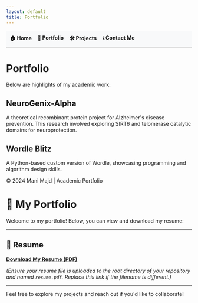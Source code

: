 ```yaml
---
layout: default
title: Portfolio
---
```

<link rel="stylesheet" href="/style.css">

<nav>
  <ul style="list-style-type: none; padding: 0; display: flex; gap: 1rem; background-color: #f8f9fa; padding: 10px; border-bottom: 2px solid #ddd;">
    <li><a href="/" style="text-decoration: none; font-weight: bold;">🏠 Home</a></li>
    <li><a href="/portfolio" style="text-decoration: none; font-weight: bold;">📄 Portfolio</a></li>
    <li><a href="/projects" style="text-decoration: none; font-weight: bold;">🛠️ Projects</a></li>
    <li><a href="/contact" style="text-decoration: none; font-weight: bold;">📞 Contact Me</a></li>
  </ul>
</nav>

<div class="container">
  <h1>Portfolio</h1>
  <p>Below are highlights of my academic work:</p>

  <h2>NeuroGenix-Alpha</h2>
  <p>A theoretical recombinant protein project for Alzheimer's disease prevention. This research involved exploring SIRT6 and telomerase catalytic domains for neuroprotection.</p>

  <h2>Wordle Blitz</h2>
  <p>A Python-based custom version of Wordle, showcasing programming and algorithm design skills.</p>
</div>

<footer>
  <p>© 2024 Mani Majd | Academic Portfolio</p>
</footer>

# 📄 My Portfolio

Welcome to my portfolio! Below, you can view and download my resume:

---

## 📂 Resume
[**Download My Resume (PDF)**](resume.pdf)

*(Ensure your resume file is uploaded to the root directory of your repository and named `resume.pdf`. Replace this link if the filename is different.)*

---

Feel free to explore my projects and reach out if you'd like to collaborate!
